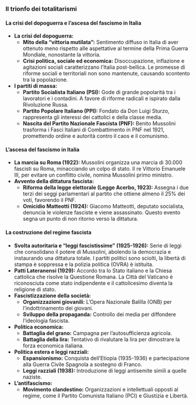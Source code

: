 ### Il trionfo dei totalitarismi

#### La crisi del dopoguerra e l’ascesa del fascismo in Italia
- **La crisi del dopoguerra:**
  - **Mito della “vittoria mutilata”:** Sentimento diffuso in Italia di aver ottenuto meno rispetto alle aspettative al termine della Prima Guerra Mondiale, nonostante la vittoria.
  - **Crisi politica, sociale ed economica:** Disoccupazione, inflazione e agitazioni sociali caratterizzano l’Italia post-bellica. Le promesse di riforme sociali e territoriali non sono mantenute, causando scontento tra la popolazione.
- **I partiti di massa:** 
  - **Partito Socialista Italiano (PSI):** Gode di grande popolarità tra i lavoratori e i contadini. A favore di riforme radicali e ispirato dalla Rivoluzione Russa.
  - **Partito Popolare Italiano (PPI):** Fondato da Don Luigi Sturzo, rappresenta gli interessi dei cattolici e della classe media.
  - **Nascita del Partito Nazionale Fascista (PNF):** Benito Mussolini trasforma i Fasci Italiani di Combattimento in PNF nel 1921, promettendo ordine e autorità contro il caos e il comunismo.

#### L’ascesa del fascismo in Italia
- **La marcia su Roma (1922):** Mussolini organizza una marcia di 30.000 fascisti su Roma, minacciando un colpo di stato. Il re Vittorio Emanuele III, per evitare un conflitto civile, nomina Mussolini primo ministro.
- **Avvento della dittatura fascista:**
  - **Riforma della legge elettorale (Legge Acerbo, 1923):** Assegna i due terzi dei seggi parlamentari al partito che ottiene almeno il 25% dei voti, favorendo il PNF.
  - **Omicidio Matteotti (1924):** Giacomo Matteotti, deputato socialista, denuncia le violenze fasciste e viene assassinato. Questo evento segna un punto di non ritorno verso la dittatura.

#### La costruzione del regime fascista
- **Svolta autoritaria e “leggi fascistissime” (1925-1926):** Serie di leggi che consolidano il potere di Mussolini, abolendo la democrazia e instaurando una dittatura totale. I partiti politici sono sciolti, la libertà di stampa è soppressa e la polizia politica (OVRA) è istituita.
- **Patti Lateranensi (1929):** Accordo tra lo Stato italiano e la Chiesa cattolica che risolve la Questione Romana. La Città del Vaticano è riconosciuta come stato indipendente e il cattolicesimo diventa la religione di stato.
- **Fascistizzazione della società:** 
  - **Organizzazioni giovanili:** L’Opera Nazionale Balilla (ONB) per l’indottrinamento dei giovani.
  - **Sviluppo della propaganda:** Controllo dei media per diffondere l’ideologia fascista.
- **Politica economica:** 
  - **Battaglia del grano:** Campagna per l’autosufficienza agricola.
  - **Battaglia della lira:** Tentativo di rivalutare la lira per dimostrare la forza economica italiana.
- **Politica estera e leggi razziali:** 
  - **Espansionismo:** Conquista dell’Etiopia (1935-1936) e partecipazione alla Guerra Civile Spagnola a sostegno di Franco.
  - **Leggi razziali (1938):** Introduzione di leggi antisemite simili a quelle naziste.
- **L’antifascismo:** 
  - **Movimento clandestino:** Organizzazioni e intellettuali opposti al regime, come il Partito Comunista Italiano (PCI) e Giustizia e Libertà.